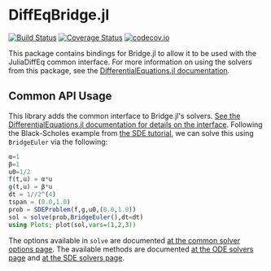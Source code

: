 # DiffEqBridge.jl

[![Build Status](https://travis-ci.org/JuliaDiffEq/DiffEqBridge.jl.svg?branch=master)](https://travis-ci.org/JuliaDiffEq/DiffEqBridge.jl)
[![Coverage Status](https://coveralls.io/repos/JuliaDiffEq/DiffEqBridge.jl/badge.svg?branch=master&service=github)](https://coveralls.io/github/JuliaDiffEq/DiffEqBridge.jl?branch=master)
[![codecov.io](http://codecov.io/github/JuliaDiffEq/DiffEqBridge.jl/coverage.svg?branch=master)](http://codecov.io/github/JuliaDiffEq/DiffEqBridge.jl?branch=master)

This package contains bindings for Bridge.jl to allow it to be used with the
JuliaDiffEq common interface. For more information on using the solvers from this
package, see the [DifferentialEquations.jl documentation](https://juliadiffeq.github.io/DiffEqDocs.jl/latest/).

## Common API Usage

This library adds the common interface to Bridge.jl's solvers. [See the DifferentialEquations.jl documentation for details on the interface](http://docs.juliadiffeq.org/latest/index.html). Following the Black-Scholes example from [the SDE tutorial](http://docs.juliadiffeq.org/latest/tutorials/ode_example.html), we can solve this using `BridgeEuler` via the following:

```julia
α=1
β=1
u0=1/2
f(t,u) = α*u
g(t,u) = β*u
dt = 1//2^(4)
tspan = (0.0,1.0)
prob = SDEProblem(f,g,u0,(0.0,1.0))
sol = solve(prob,BridgeEuler(),dt=dt)
using Plots; plot(sol,vars=(1,2,3))
```

The options available in `solve` are documented [at the common solver options page](http://docs.juliadiffeq.org/latest/basics/common_solver_opts.html). The available methods are documented [at the ODE solvers page](http://docs.juliadiffeq.org/latest/solvers/ode_solve.html#BridgeDiffEq.jl-1)
and [at the SDE solvers page](http://docs.juliadiffeq.org/latest/solvers/sde_solve.html#BridgeDiffEq.jl-1).

